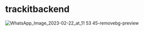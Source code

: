 # trackitbackend
![WhatsApp_Image_2023-02-22_at_11 53 45-removebg-preview](https://user-images.githubusercontent.com/112761880/230451990-f74a2292-c9f2-4228-86a4-c321187ae38d.png)
